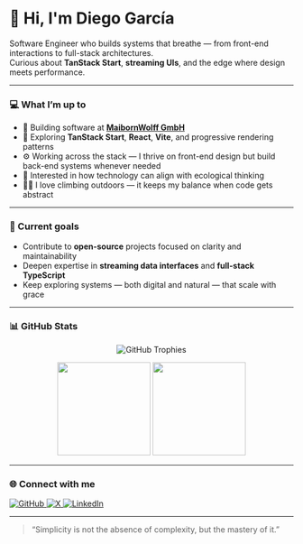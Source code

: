 # 👋 Hi, I'm Diego García

Software Engineer who builds systems that breathe — from front-end interactions to full-stack architectures.  
Curious about **TanStack Start**, **streaming UIs**, and the edge where design meets performance.

---

### 💻 What I’m up to
- 🔭 Building software at **[MaibornWolff GmbH](https://www.maibornwolff.de/)**
- 🧠 Exploring **TanStack Start**, **React**, **Vite**, and progressive rendering patterns
- ⚙️ Working across the stack — I thrive on front-end design but build back-end systems whenever needed
- 🌿 Interested in how technology can align with ecological thinking
- 🧗‍♂️ I love climbing outdoors — it keeps my balance when code gets abstract

---

### 🚀 Current goals
- Contribute to **open-source** projects focused on clarity and maintainability  
- Deepen expertise in **streaming data interfaces** and **full-stack TypeScript**  
- Keep exploring systems — both digital and natural — that scale with grace

---

### 📊 GitHub Stats

<p align="center">
  <img src="https://github-profile-trophy.vercel.app/?username=diego-tech-dev&theme=onestar&margin-w=8&margin-h=8" alt="GitHub Trophies" />
</p>

<p align="center">
  <img src="https://github-readme-stats.vercel.app/api?username=diego-tech-dev&show_icons=true&theme=transparent&hide_border=true&include_all_commits=true&count_private=true" height="165" />
  <img src="https://github-readme-stats.vercel.app/api/top-langs/?username=diego-tech-dev&layout=compact&theme=transparent&hide_border=true" height="165" />
</p>

---

### 🌐 Connect with me

<p align="left">
  <a href="https://github.com/diego-tech-dev" target="_blank" rel="noopener noreferrer">
    <img src="https://img.shields.io/badge/GitHub-diego--tech--dev-181717?style=flat-square&logo=github&logoColor=white" alt="GitHub" />
  </a>
  <a href="https://x.com/diegogb_dev" target="_blank" rel="noopener noreferrer">
    <img src="https://img.shields.io/badge/X-@diegogb_dev-000000?style=flat-square&logo=x&logoColor=white" alt="X" />
  </a>
  <a href="https://www.linkedin.com/in/diego-garcia-brisa/" target="_blank" rel="noopener noreferrer">
    <img src="https://img.shields.io/badge/LinkedIn-Diego_Garcia_Brisa-0A66C2?style=flat-square&logo=linkedin&logoColor=white" alt="LinkedIn" />
  </a>
</p>

---

> “Simplicity is not the absence of complexity, but the mastery of it.”
